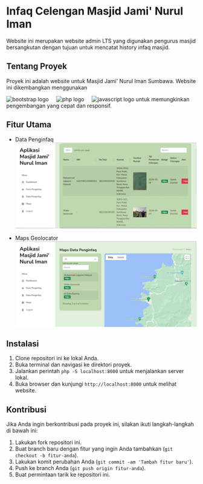 # Infaq Celengan Masjid Jami' Nurul Iman

Website ini merupakan website admin LTS yang digunakan pengurus masjid bersangkutan dengan tujuan untuk mencatat history infaq masjid.

## Tentang Proyek

Proyek ini adalah website untuk Masjid Jami' Nurul Iman Sumbawa. Website ini dikembangkan menggunakan <div align="left">
  <img src="https://cdn.jsdelivr.net/gh/devicons/devicon/icons/bootstrap/bootstrap-original.svg" height="40" alt="bootstrap logo"  />
  <img width="12" />
  <img src="https://cdn.jsdelivr.net/gh/devicons/devicon/icons/php/php-original.svg" height="40" alt="php logo"  />
  <img width="12" />
  <img src="https://cdn.jsdelivr.net/gh/devicons/devicon/icons/javascript/javascript-original.svg" height="40" alt="javascript logo"  /> untuk memungkinkan pengembangan yang cepat dan responsif.
</div>

## Fitur Utama

- Data Penginfaq
![Logo Proyek](assets/images/Fitur1.JPG)

- Maps Geolocator
![Logo Proyek](assets/images/Fitur2.JPG)

## Instalasi

1. Clone repositori ini ke lokal Anda.
2. Buka terminal dan navigasi ke direktori proyek.
3. Jalankan perintah `php -S localhost:8000` untuk menjalankan server lokal.
4. Buka browser dan kunjungi `http://localhost:8000` untuk melihat website.

## Kontribusi

Jika Anda ingin berkontribusi pada proyek ini, silakan ikuti langkah-langkah di bawah ini:

1. Lakukan fork repositori ini.
2. Buat branch baru dengan fitur yang ingin Anda tambahkan (`git checkout -b fitur-anda`).
3. Lakukan komit perubahan Anda (`git commit -am 'Tambah fitur baru'`).
4. Push ke branch Anda (`git push origin fitur-anda`).
5. Buat permintaan tarik ke repositori ini.
